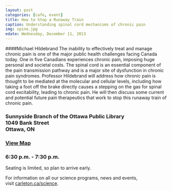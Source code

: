 ```yaml
---
layout: post
categories: [cafe, event]
title: How to Stop a Runaway Train
caption: Understanding spinal cord mechanisms of chronic pain
img: spine.jpg
edate: Wednesday, December 11, 2013
---
```

####Michael Hildebrand
The inability to effectively treat and manage chronic pain is one of the major public health challenges facing Canada today. One in five Canadians experiences chronic pain, imposing huge personal and societal costs. The spinal cord is an essential component of the pain transmission pathway and is a major site of dysfunction in chronic pain syndromes. Professor Hildebrand will address how chronic pain is thought to be mediated at the molecular and cellular levels, including how taking a foot off the brake directly causes a stepping on the gas for spinal cord excitability, leading to chronic pain. He will then discuss some current and potential future pain therapeutics that work to stop this runaway train of chronic pain.
<h3>Sunnyside Branch of the Ottawa Public Library&nbsp;<br />1049 Bank Street&nbsp;&nbsp;<br />Ottawa, ON&nbsp;</h3>
<h3><a href="http://goo.gl/maps/NUCcL" target="_blank">View Map</a></h3>
<h3>6:30 p.m. - 7:30 p.m.</h3>
<p>Seating is limited, so plan to arrive early.&nbsp;</p>
<p>For information on all our science programs, news and events, visit&nbsp;<a href="http://science.carleton.ca/">carleton.ca/science</a>.</p>